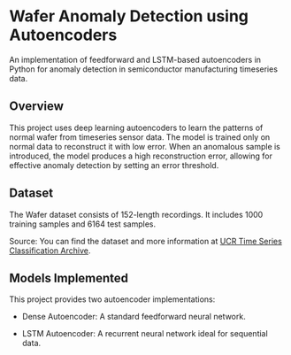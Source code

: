 # Wafer Anomaly Detection using Autoencoders
An implementation of feedforward and LSTM-based autoencoders in Python for anomaly detection in semiconductor manufacturing timeseries data.

## Overview
This project uses deep learning autoencoders to learn the patterns of normal wafer from timeseries sensor data. The model is trained only on normal data to reconstruct it with low error. When an anomalous sample is introduced, the model produces a high reconstruction error, allowing for effective anomaly detection by setting an error threshold.

## Dataset
The Wafer dataset consists of 152-length recordings. It includes 1000 training samples and 6164 test samples.

Source: You can find the dataset and more information at [UCR Time Series Classification Archive](https://www.timeseriesclassification.com/dataset.php).

## Models Implemented
This project provides two autoencoder implementations:

- Dense Autoencoder: A standard feedforward neural network.

- LSTM Autoencoder: A recurrent neural network ideal for sequential data.
